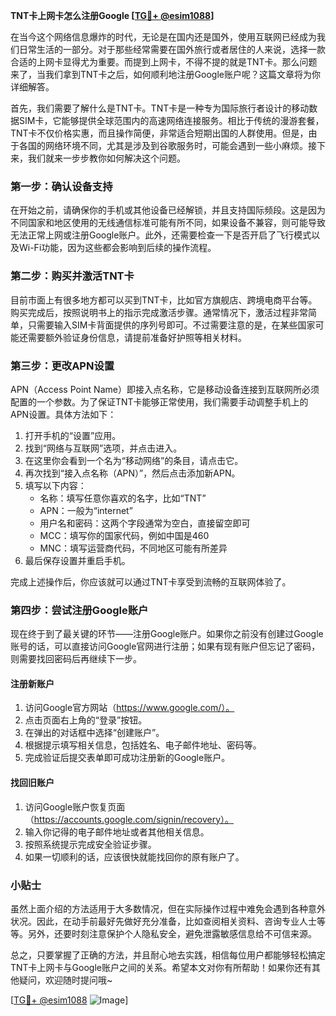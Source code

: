 **TNT卡上网卡怎么注册Google [[TG💪+ @esim1088](https://t.me/s/esim1088)]**

在当今这个网络信息爆炸的时代，无论是在国内还是国外，使用互联网已经成为我们日常生活的一部分。对于那些经常需要在国外旅行或者居住的人来说，选择一款合适的上网卡显得尤为重要。而提到上网卡，不得不提的就是TNT卡。那么问题来了，当我们拿到TNT卡之后，如何顺利地注册Google账户呢？这篇文章将为你详细解答。

首先，我们需要了解什么是TNT卡。TNT卡是一种专为国际旅行者设计的移动数据SIM卡，它能够提供全球范围内的高速网络连接服务。相比于传统的漫游套餐，TNT卡不仅价格实惠，而且操作简便，非常适合短期出国的人群使用。但是，由于各国的网络环境不同，尤其是涉及到谷歌服务时，可能会遇到一些小麻烦。接下来，我们就来一步步教你如何解决这个问题。

### 第一步：确认设备支持

在开始之前，请确保你的手机或其他设备已经解锁，并且支持国际频段。这是因为不同国家和地区使用的无线通信标准可能有所不同，如果设备不兼容，则可能导致无法正常上网或注册Google账户。此外，还需要检查一下是否开启了飞行模式以及Wi-Fi功能，因为这些都会影响到后续的操作流程。

### 第二步：购买并激活TNT卡

目前市面上有很多地方都可以买到TNT卡，比如官方旗舰店、跨境电商平台等。购买完成后，按照说明书上的指示完成激活步骤。通常情况下，激活过程非常简单，只需要输入SIM卡背面提供的序列号即可。不过需要注意的是，在某些国家可能还需要额外验证身份信息，请提前准备好护照等相关材料。

### 第三步：更改APN设置

APN（Access Point Name）即接入点名称，它是移动设备连接到互联网所必须配置的一个参数。为了保证TNT卡能够正常使用，我们需要手动调整手机上的APN设置。具体方法如下：

1. 打开手机的“设置”应用。
2. 找到“网络与互联网”选项，并点击进入。
3. 在这里你会看到一个名为“移动网络”的条目，请点击它。
4. 再次找到“接入点名称（APN）”，然后点击添加新APN。
5. 填写以下内容：
   - 名称：填写任意你喜欢的名字，比如“TNT”
   - APN：一般为“internet”
   - 用户名和密码：这两个字段通常为空白，直接留空即可
   - MCC：填写你的国家代码，例如中国是460
   - MNC：填写运营商代码，不同地区可能有所差异
6. 最后保存设置并重启手机。

完成上述操作后，你应该就可以通过TNT卡享受到流畅的互联网体验了。

### 第四步：尝试注册Google账户

现在终于到了最关键的环节——注册Google账户。如果你之前没有创建过Google账号的话，可以直接访问Google官网进行注册；如果有现有账户但忘记了密码，则需要找回密码后再继续下一步。

#### 注册新账户

1. 访问Google官方网站（https://www.google.com/）。
2. 点击页面右上角的“登录”按钮。
3. 在弹出的对话框中选择“创建账户”。
4. 根据提示填写相关信息，包括姓名、电子邮件地址、密码等。
5. 完成验证后提交表单即可成功注册新的Google账户。

#### 找回旧账户

1. 访问Google账户恢复页面（https://accounts.google.com/signin/recovery）。
2. 输入你记得的电子邮件地址或者其他相关信息。
3. 按照系统提示完成安全验证步骤。
4. 如果一切顺利的话，应该很快就能找回你的原有账户了。

### 小贴士

虽然上面介绍的方法适用于大多数情况，但在实际操作过程中难免会遇到各种意外状况。因此，在动手前最好先做好充分准备，比如查阅相关资料、咨询专业人士等等。另外，还要时刻注意保护个人隐私安全，避免泄露敏感信息给不可信来源。

总之，只要掌握了正确的方法，并且耐心地去实践，相信每位用户都能够轻松搞定TNT卡上网卡与Google账户之间的关系。希望本文对你有所帮助！如果你还有其他疑问，欢迎随时提问哦~

[[TG💪+ @esim1088](https://t.me/s/esim1088) ![Image](https://i.postimg.cc/4NQfJmqS/Snipaste-2025-05-13-00-14-12.png)]